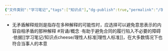 ```yaml
---
{"文件类别":"学习笔记","tags":["知识点"],"dg-publish":true,"permalink":"/学习笔记/知识点cheese/无矛盾解释规则/","dgPassFrontmatter":true,"created":"2024-07-16T16:51:49.083+08:00","updated":"2024-09-11T12:27:55.447+08:00"}
---
```


- 无矛盾解释规则是指存在多种解释的可能性时，应选择可以避免意思表示的内容自相矛盾的那种解释 #背诵/概念 
·有助于避免合同的履行陷入不必要的障碍
·依据[[学习笔记/知识点cheese/理性人标准\|理性人标准]]，在大多数情况下也符合当事人的本意